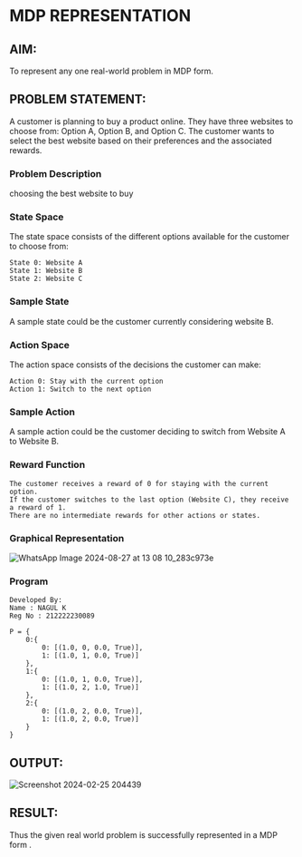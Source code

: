 # MDP REPRESENTATION

## AIM:
To represent any one real-world problem in MDP form.

## PROBLEM STATEMENT:
A customer is planning to buy a product online. They have three websites to choose from: Option A, Option B, and Option C. The customer wants to select the best website based on their preferences and the associated rewards.

### Problem Description
choosing the best website to buy

### State Space
The state space consists of the different options available for the customer to choose from:
```
State 0: Website A
State 1: Website B
State 2: Website C
```

### Sample State
A sample state could be the customer currently considering website B.

### Action Space
The action space consists of the decisions the customer can make:
```
Action 0: Stay with the current option
Action 1: Switch to the next option
```

### Sample Action
A sample action could be the customer deciding to switch from Website A to Website B.

### Reward Function
```
The customer receives a reward of 0 for staying with the current option.
If the customer switches to the last option (Website C), they receive a reward of 1.
There are no intermediate rewards for other actions or states.
```

### Graphical Representation
![WhatsApp Image 2024-08-27 at 13 08 10_283c973e](https://github.com/user-attachments/assets/c12e4354-11de-4d13-8070-e2d113970320)

### Program
```
Developed By:
Name : NAGUL K
Reg No : 212222230089

P = {
    0:{
        0: [(1.0, 0, 0.0, True)],  
        1: [(1.0, 1, 0.0, True)]   
    },
    1:{
        0: [(1.0, 1, 0.0, True)],  
        1: [(1.0, 2, 1.0, True)]   
    },
    2:{
        0: [(1.0, 2, 0.0, True)],  
        1: [(1.0, 2, 0.0, True)]   
    }
}
```


## OUTPUT:

![Screenshot 2024-02-25 204439](https://github.com/Nagul71/mdp-representation/assets/118661118/8ab226d5-968f-4165-b900-fab5b5612d7b)


## RESULT:

Thus the given real world problem is successfully represented in a MDP form .

